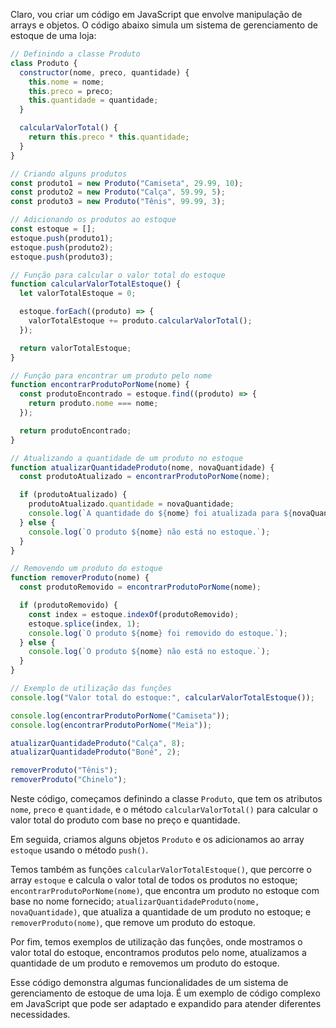 Claro, vou criar um código em JavaScript que envolve manipulação de arrays e objetos. O código abaixo simula um sistema de gerenciamento de estoque de uma loja:

```javascript
// Definindo a classe Produto
class Produto {
  constructor(nome, preco, quantidade) {
    this.nome = nome;
    this.preco = preco;
    this.quantidade = quantidade;
  }

  calcularValorTotal() {
    return this.preco * this.quantidade;
  }
}

// Criando alguns produtos
const produto1 = new Produto("Camiseta", 29.99, 10);
const produto2 = new Produto("Calça", 59.99, 5);
const produto3 = new Produto("Tênis", 99.99, 3);

// Adicionando os produtos ao estoque
const estoque = [];
estoque.push(produto1);
estoque.push(produto2);
estoque.push(produto3);

// Função para calcular o valor total do estoque
function calcularValorTotalEstoque() {
  let valorTotalEstoque = 0;

  estoque.forEach((produto) => {
    valorTotalEstoque += produto.calcularValorTotal();
  });

  return valorTotalEstoque;
}

// Função para encontrar um produto pelo nome
function encontrarProdutoPorNome(nome) {
  const produtoEncontrado = estoque.find((produto) => {
    return produto.nome === nome;
  });

  return produtoEncontrado;
}

// Atualizando a quantidade de um produto no estoque
function atualizarQuantidadeProduto(nome, novaQuantidade) {
  const produtoAtualizado = encontrarProdutoPorNome(nome);

  if (produtoAtualizado) {
    produtoAtualizado.quantidade = novaQuantidade;
    console.log(`A quantidade do ${nome} foi atualizada para ${novaQuantidade}.`);
  } else {
    console.log(`O produto ${nome} não está no estoque.`);
  }
}

// Removendo um produto do estoque
function removerProduto(nome) {
  const produtoRemovido = encontrarProdutoPorNome(nome);

  if (produtoRemovido) {
    const index = estoque.indexOf(produtoRemovido);
    estoque.splice(index, 1);
    console.log(`O produto ${nome} foi removido do estoque.`);
  } else {
    console.log(`O produto ${nome} não está no estoque.`);
  }
}

// Exemplo de utilização das funções
console.log("Valor total do estoque:", calcularValorTotalEstoque());

console.log(encontrarProdutoPorNome("Camiseta"));
console.log(encontrarProdutoPorNome("Meia"));

atualizarQuantidadeProduto("Calça", 8);
atualizarQuantidadeProduto("Boné", 2);

removerProduto("Tênis");
removerProduto("Chinelo");
```

Neste código, começamos definindo a classe `Produto`, que tem os atributos `nome`, `preco` e `quantidade`, e o método `calcularValorTotal()` para calcular o valor total do produto com base no preço e quantidade.

Em seguida, criamos alguns objetos `Produto` e os adicionamos ao array `estoque` usando o método `push()`.

Temos também as funções `calcularValorTotalEstoque()`, que percorre o array `estoque` e calcula o valor total de todos os produtos no estoque; `encontrarProdutoPorNome(nome)`, que encontra um produto no estoque com base no nome fornecido; `atualizarQuantidadeProduto(nome, novaQuantidade)`, que atualiza a quantidade de um produto no estoque; e `removerProduto(nome)`, que remove um produto do estoque.

Por fim, temos exemplos de utilização das funções, onde mostramos o valor total do estoque, encontramos produtos pelo nome, atualizamos a quantidade de um produto e removemos um produto do estoque.

Esse código demonstra algumas funcionalidades de um sistema de gerenciamento de estoque de uma loja. É um exemplo de código complexo em JavaScript que pode ser adaptado e expandido para atender diferentes necessidades.